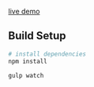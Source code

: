 

[live demo](https://blissful-galileo-06f00e.netlify.com/)

## Build Setup

``` bash
# install dependencies
npm install

gulp watch
